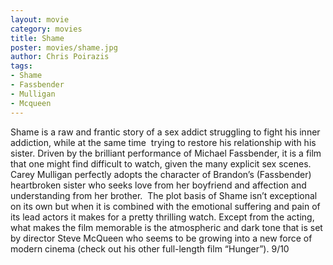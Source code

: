 ```yaml
---
layout: movie
category: movies
title: Shame
poster: movies/shame.jpg
author: Chris Poirazis
tags:
- Shame
- Fassbender
- Mulligan
- Mcqueen
---
```


Shame is a raw and frantic story of a sex addict struggling to fight his inner addiction, while at the same time  trying to restore his relationship with his sister. Driven by the brilliant performance of Michael Fassbender, it is a film that one might find difficult to watch, given the many explicit sex scenes. Carey Mulligan perfectly adopts the character of Brandon’s (Fassbender) heartbroken sister who seeks love from her boyfriend and affection and understanding from her brother.  The plot basis of Shame isn’t exceptional on its own but when it is combined with the emotional suffering and pain of its lead actors it makes for a pretty thrilling watch. Except from the acting, what makes the film memorable is the atmospheric and dark tone that is set by director Steve McQueen who seems to be growing into a new force of modern cinema (check out his other full-length film “Hunger”). 9/10

